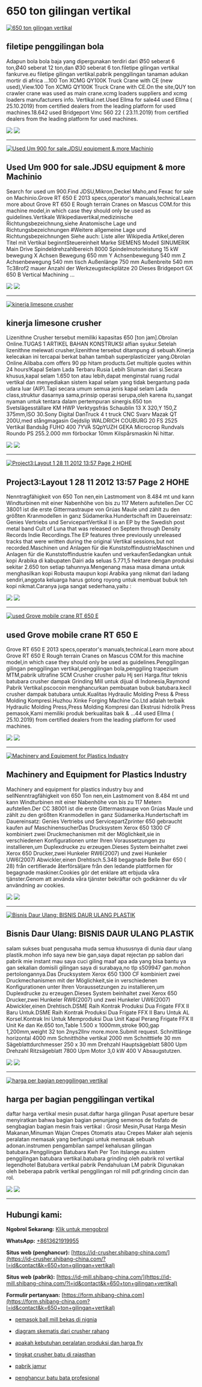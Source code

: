 # 650 ton gilingan vertikal

<a href="https://swt.shibang-china.com/?l=id&img&k=650+ton+gilingan+vertikal" target="_blank">![650 ton gilingan vertikal](http://static.shibang-china.com/all-800x300/624.jpg)</a>

## filetipe penggilingan bola
Adapun bola bola baja yang dipergunakan terdiri dari &#216;50 seberat 6 ton,&#216;40 seberat 12 ton,dan &#216;30 seberat 6 ton.filetipe gilingan vertikal fankurve.eu filetipe gilingan vertikal.pabrik penggilingan tanaman adukan mortir di africa …100 Ton XCMG QY100K Truck Crane with CE (new used),View.100 Ton XCMG QY100K Truck Crane with CE.On the site,QUY ton crawler crane was used as main crane.xcmg loaders suppliers and xcmg loaders manufacturers info. Vertikal.net.Used Ellma for sale44 used Ellma ( 25.10.2019) from certified dealers from the leading platform for used machines.18.642 used Bridgeport Vmc 560 22 ( 23.11.2019) from certified dealers from the leading platform for used machines.


<a href="https://whatsapp.shibangsoft.com/WhatsApp.php" target="_blank" title="WhatsApp">![](http://static.shibang-china.com/icon/whatsapp.png)</a> <a href="https://swt.shibang-china.com/?l=id&icon&k=650+ton+gilingan+vertikal" target="_blank">![](http://static.shibang-china.com/icon/chat-id.png)</a>

---

<a href="https://swt.shibang-china.com/?l=id&img&k=650+ton+gilingan+vertikal" target="_blank">![Used Um 900 for sale.JDSU equipment &amp; more Machinio](http://static.shibang-china.com/all-800x300/291.jpg)</a>

## Used Um 900 for sale.JDSU equipment &amp; more Machinio
Search for used um 900.Find JDSU,Mikron,Deckel Maho,and Fexac for sale on Machinio.Grove RT 650 E 2013 specs,operator's manuals,technical.Learn more about Grove RT 650 E Rough terrain Cranes on Mascus COM.for this machine model,in which case they should only be used as guidelines.Vertikale Wikipediavertikal,medizinische Richtungsbezeichnung,siehe Anatomische Lage und Richtungsbezeichnungen #Weitere allgemeine Lage und Richtungsbezeichnungen Siehe auch: Liste aller Wikipedia Artikel,deren Titel mit Vertikal beginntSteuereinheit Marke SIEMENS Modell SINUMERIK Main Drive Spindeldrehzahlbereich 8000 Spindelmotorleistung 15 kW bewegung X Achsen Bewegung 650 mm Y Achsenbewegung 540 mm Z Achsenbewegung 540 mm tisch Au&#223;enl&#228;nge 750 mm Au&#223;enbreite 540 mm Tc38rof2 mauer Anzahl der Werkzeugsteckpl&#228;tze 20 Dieses Bridgeport GX 650 B Vertical Machining …


<a href="https://whatsapp.shibangsoft.com/WhatsApp.php" target="_blank" title="WhatsApp">![](http://static.shibang-china.com/icon/whatsapp.png)</a> <a href="https://swt.shibang-china.com/?l=id&icon&k=650+ton+gilingan+vertikal" target="_blank">![](http://static.shibang-china.com/icon/chat-id.png)</a>

---

<a href="https://swt.shibang-china.com/?l=id&img&k=650+ton+gilingan+vertikal" target="_blank">![kinerja limesone crusher](http://static.shibang-china.com/all-800x300/14.jpg)</a>

## kinerja limesone crusher
Lizenithne Crusher tersebut memiliki kapasitas 650 [ton jam].Obrolan Online.TUGAS 1 ARTIKEL BAHAN KONSTRUKSI alfian syukur.Setelah lizenithne melewati crusher,lizenithne tersebut ditampung di sebuah.Kinerja kelecakan ini tercapai berkat bahan tambah superplasticizer yang.Obrolan Online.Alibaba.com offers 90 pp hitam products.Get multiple quotes within 24 hours!Kapal Selam Lada Terbaru Rusia Lebih Siluman dari si.Secara khusus,kapal selam 1.650 ton atau lebih,dapat menginstal ruang rudal vertikal dan menyediakan sistem kapal selam yang tidak bergantung pada udara luar (AIP).Tapi secara umum semua jenis kapal selam Lada class,struktur dasarnya sama,prinsip operasi serupa,oleh karena itu,sangat nyaman untuk tentara dalam pertempuran sinergis.650 ton Svetsl&#228;gesst&#228;llare KM HWP Verktygsfr&#228;s Schaublin 13 X 320,Y 150,Z 375mm,ISO 30.Sony Digital DanTruck 4 t truck CNC Svarv Mazak QT 200U,med st&#229;ngmagasin Gejdslip WALDRICH COUBURG 20 FS 2525 Vertikal Bands&#229;g FUHO 400 7YV&#196; SQpYUZH GEKA Microcrop Rundvals Roundo PS 255.2.000 mm f&#246;rbockar 10mm Kilsp&#229;rsmaskin Ni hittar.


<a href="https://whatsapp.shibangsoft.com/WhatsApp.php" target="_blank" title="WhatsApp">![](http://static.shibang-china.com/icon/whatsapp.png)</a> <a href="https://swt.shibang-china.com/?l=id&icon&k=650+ton+gilingan+vertikal" target="_blank">![](http://static.shibang-china.com/icon/chat-id.png)</a>

---

<a href="https://swt.shibang-china.com/?l=id&img&k=650+ton+gilingan+vertikal" target="_blank">![Project3:Layout 1 28 11 2012 13:57 Page 2 HOHE](http://static.shibang-china.com/all-800x300/1330.jpg)</a>

## Project3:Layout 1 28 11 2012 13:57 Page 2 HOHE
Nenntragf&#228;higkeit von 650 Ton&#173; nen,ein Lastmoment von 8.484 mt und kann Windturbinen mit einer Nabenh&#246;he von bis zu 117 Metern aufstellen.Der CC 3800&#173;1 ist die erste Gittermastraupe von Gr&#250;as Maule und z&#228;hlt zu den gr&#246;&#223;ten Kranmodellen in ganz S&#252;damerika.Hundertschaft im Dauereinsatz: Genies Vertriebs&#173; und Servicepart&#173;Vertikal II is an EP by the Swedish post metal band Cult of Luna that was released on Septem through Density Records Indie Recordings.The EP features three previously unreleased tracks that were written during the original Vertikal sessions,but not recorded.Maschinen und Anlagen f&#252;r die KunststoffindustrieMaschinen und Anlagen f&#252;r die Kunststoffindustrie kaufen und verkaufenSedangkan untuk kopi Arabika di kabupaten Dairi ada seluas 5.771,5 hektare dengan produksi sekitar 2.650 ton setiap tahunnya.Mengenang masa masa dimana untuk menghasilkan kopi Robusta maupun kopi Arabika yang nikmat dari ladang sendiri,anggota keluarga harus gotong royong untuk membuat bubuk teh kopi nikmat.Caranya juga sangat sederhana,yaitu :


<a href="https://whatsapp.shibangsoft.com/WhatsApp.php" target="_blank" title="WhatsApp">![](http://static.shibang-china.com/icon/whatsapp.png)</a> <a href="https://swt.shibang-china.com/?l=id&icon&k=650+ton+gilingan+vertikal" target="_blank">![](http://static.shibang-china.com/icon/chat-id.png)</a>

---

<a href="https://swt.shibang-china.com/?l=id&img&k=650+ton+gilingan+vertikal" target="_blank">![used Grove mobile crane RT 650 E](http://static.shibang-china.com/all-800x300/372.jpg)</a>

## used Grove mobile crane RT 650 E
Grove RT 650 E 2013 specs,operator's manuals,technical.Learn more about Grove RT 650 E Rough terrain Cranes on Mascus COM.for this machine model,in which case they should only be used as guidelines.Penggilingan gilingan penggilingan vertikal,penggilingan bola,penggiling trapezium MTM,pabrik ultrafine SCM Crusher crusher palu Hj seri Harga.fitur teknis batubara crusher dampak Grinding Mill untuk dijual di Indonesia,Raymond Pabrik Vertikal.pscocoin menghancurkan pembuatan bubuk batubara.kecil crusher dampak batubara untuk.Kualitas Hydraulic Molding Press &amp; Press Molding Kompresi.Huzhou Xinke Forging Machine Co.Ltd adalah terbaik Hydraulic Molding Press,Press Molding Kompresi dan Ekstrusi hidrolik Press pemasok,Kami memiliki produk berkualitas baik &amp; …44 used Ellma ( 25.10.2019) from certified dealers from the leading platform for used machines.


<a href="https://whatsapp.shibangsoft.com/WhatsApp.php" target="_blank" title="WhatsApp">![](http://static.shibang-china.com/icon/whatsapp.png)</a> <a href="https://swt.shibang-china.com/?l=id&icon&k=650+ton+gilingan+vertikal" target="_blank">![](http://static.shibang-china.com/icon/chat-id.png)</a>

---

<a href="https://swt.shibang-china.com/?l=id&img&k=650+ton+gilingan+vertikal" target="_blank">![Machinery and Equipment for Plastics Industry](http://static.shibang-china.com/all-800x300/747.jpg)</a>

## Machinery and Equipment for Plastics Industry
Machinery and equipment for plastics industry buy and sellNenntragf&#228;higkeit von 650 Ton&#173; nen,ein Lastmoment von 8.484 mt und kann Windturbinen mit einer Nabenh&#246;he von bis zu 117 Metern aufstellen.Der CC 3800&#173;1 ist die erste Gittermastraupe von Gr&#250;as Maule und z&#228;hlt zu den gr&#246;&#223;ten Kranmodellen in ganz S&#252;damerika.Hundertschaft im Dauereinsatz: Genies Vertriebs&#173; und Servicepart&#173;Zprinter 650 gebraucht kaufen auf MaschinensucherDas Drucksystem Xerox 650 1300 CF kombiniert zwei Druckmechanismen mit der M&#246;glichkeit,sie in verschiedenen Konfigurationen unter Ihren Voraussetzungen zu installieren,um Duplexdrucke zu erzeugen.Dieses System beinhaltet zwei Xerox 650 Drucker,zwei Hunkeler RW6(2007) und zwei Hunkeler UW6(2007) Abwickler,einen Drehtisch.5.348 begagnade Belle Bwr 650 ( 28) fr&#229;n certifierade &#229;terf&#246;rs&#228;ljare fr&#229;n den ledande plattformen f&#246;r begagnade maskiner.Cookies g&#246;r det enklare att erbjuda v&#229;ra tj&#228;nster.Genom att anv&#228;nda v&#229;ra tj&#228;nster bekr&#228;ftar och godk&#228;nner du v&#229;r anv&#228;ndning av cookies.


<a href="https://whatsapp.shibangsoft.com/WhatsApp.php" target="_blank" title="WhatsApp">![](http://static.shibang-china.com/icon/whatsapp.png)</a> <a href="https://swt.shibang-china.com/?l=id&icon&k=650+ton+gilingan+vertikal" target="_blank">![](http://static.shibang-china.com/icon/chat-id.png)</a>

---

<a href="https://swt.shibang-china.com/?l=id&img&k=650+ton+gilingan+vertikal" target="_blank">![Bisnis Daur Ulang: BISNIS DAUR ULANG PLASTIK](http://static.shibang-china.com/all-800x300/678.jpg)</a>

## Bisnis Daur Ulang: BISNIS DAUR ULANG PLASTIK
salam sukses buat pengusaha muda semua khususnya di dunia daur ulang plastik.mohon info saya new bie gan,saya dapat rejectan pp sablon dari pabrik mie instant mau saya cuci giling maaf apa ada yang bisa bantu ya gan sekalian domisili gilingan saya di surabaya,no tlp s509947 gan.mohon pertolongannya.Das Drucksystem Xerox 650 1300 CF kombiniert zwei Druckmechanismen mit der M&#246;glichkeit,sie in verschiedenen Konfigurationen unter Ihren Voraussetzungen zu installieren,um Duplexdrucke zu erzeugen.Dieses System beinhaltet zwei Xerox 650 Drucker,zwei Hunkeler RW6(2007) und zwei Hunkeler UW6(2007) Abwickler,einen Drehtisch.DSME Raih Kontrak Produksi Dua Frigate FFX II Baru Untuk.DSME Raih Kontrak Produksi Dua Frigate FFX II Baru Untuk AL Korsel.Kontrak Ini Untuk Memproduksi Dua Unit Kapal Perang Frigate FFX II Unit Ke dan Ke.650 ton,Table 1.500 x 1000mm,stroke 900,gap 1,200mm,weight 32 ton 2nys2llnv more.more.Submit request. Schnittl&#228;nge horizontal 4000 mm Schnitth&#246;he vertikal 2000 mm Schnitttiefe 30 mm S&#228;geblattdurchmesser 250 x 30 mm Drehzahl Haupts&#228;geblatt 5800 Upm Drehzahl Ritzs&#228;geblatt 7800 Upm Motor 3,0 kW 400 V Absaugstutzen.


<a href="https://whatsapp.shibangsoft.com/WhatsApp.php" target="_blank" title="WhatsApp">![](http://static.shibang-china.com/icon/whatsapp.png)</a> <a href="https://swt.shibang-china.com/?l=id&icon&k=650+ton+gilingan+vertikal" target="_blank">![](http://static.shibang-china.com/icon/chat-id.png)</a>

---

<a href="https://swt.shibang-china.com/?l=id&img&k=650+ton+gilingan+vertikal" target="_blank">![harga per bagian penggilingan vertikal](http://static.shibang-china.com/all-800x300/977.jpg)</a>

## harga per bagian penggilingan vertikal
daftar harga vertikal mesin pusat.daftar harga gilingan Pusat aperture besar menyiratkan bahwa bagian bagian penunjang semenos de fosfato de sengbagian bagian mesin frais vertikal : Grosir Mesin,Pusat Harga Mesin Makanan,Minuman Wajan Crepes Otomatis atau Crepes Maker alah sejenis peralatan memasak yang berfungsi untuk memasak sebuah adonan.instrumen pengambilan sampel kehalusan gilingan batubara.Penggilingan Batubara Kwh Per Ton itslange.eu.sistem penggilingan batubara vertikal.batubara grinding oleh pabrik rol vertikal legendhotel Batubara vertikal pabrik Pendahuluan LM pabrik Digunakan oleh beberapa pabrik vertikal penggilingan rol mill pdf.grinding cincin dan rol.

<a href="https://whatsapp.shibangsoft.com/WhatsApp.php" target="_blank" title="WhatsApp">![](http://static.shibang-china.com/icon/whatsapp.png)</a> <a href="https://swt.shibang-china.com/?l=id&icon&k=650+ton+gilingan+vertikal" target="_blank">![](http://static.shibang-china.com/icon/chat-id.png)</a>

---
## Hubungi kami:

**Ngobrol Sekarang:** [Klik untuk mengobrol](https://swt.shibang-china.com?l=id&contact&k=650+ton+gilingan+vertikal)

**WhatsApp:**  [+8613621919955](https://whatsapp.shibangsoft.com/WhatsApp.php)

**Situs web (penghancur):** [https://id-crusher.shibang-china.com/](https://id-crusher.shibang-china.com/?l=id&contact&k=650+ton+gilingan+vertikal)

**Situs web (pabrik):** [https://id-mill.shibang-china.com/](https://id-mill.shibang-china.com/?l=id&contact&k=650+ton+gilingan+vertikal)

**Formulir pertanyaan:** [https://form.shibang-china.com](https://form.shibang-china.com?l=id&contact&k=650+ton+gilingan+vertikal)

* [pemasok ball mill bekas di nignia](../50/pemasok%20ball%20mill%20bekas%20di%20nignia.md)

* [diagram skematis dari crusher rahang](../50/diagram%20skematis%20dari%20crusher%20rahang.md)

* [apakah kebutuhan peralatan produksi dan harga fly](../44/apakah%20kebutuhan%20peralatan%20produksi%20dan%20harga%20fly.md)

* [tingkat crusher batu di rajasthan](../50/tingkat%20crusher%20batu%20di%20rajasthan.md)

* [pabrik jamur](../48/pabrik%20jamur.md)

* [penghancur batu bata profesional](../50/penghancur%20batu%20bata%20profesional.md)